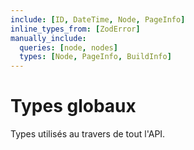```yaml
---
include: [ID, DateTime, Node, PageInfo]
inline_types_from: [ZodError]
manually_include:
  queries: [node, nodes]
  types: [Node, PageInfo, BuildInfo]
---
```


# Types globaux

Types utilisés au travers de tout l'API.

